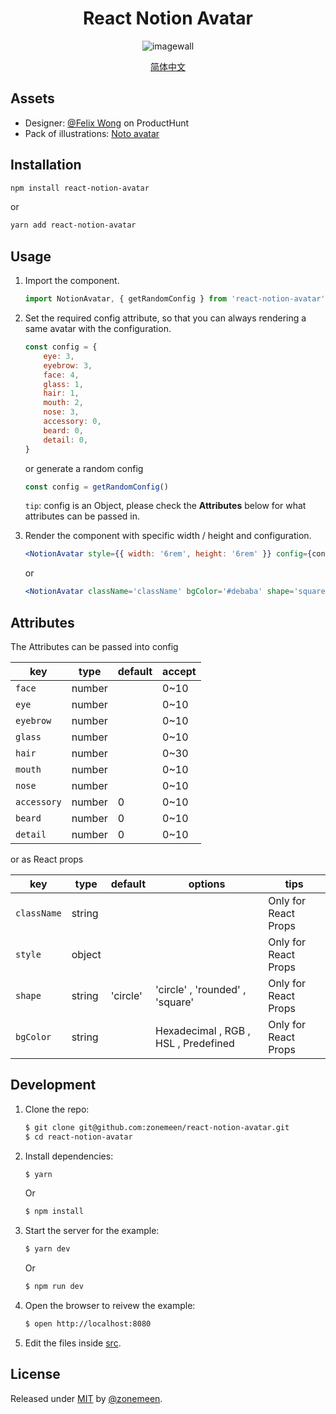 <div align="center">
    <h1>React Notion Avatar</h1>
    <img src='https://cdn.jsdelivr.net/gh/zonemeen/static@master/img/example.gif' alt='imagewall' />

[简体中文](./README-CN.md)
</div>

## Assets

- Designer: [@Felix Wong](https://www.producthunt.com/@felix12777) on ProductHunt
- Pack of illustrations: [Noto avatar](https://abstractlab.gumroad.com/l/noto-avatar)

## Installation

```sh
npm install react-notion-avatar
```

or

```sh
yarn add react-notion-avatar
```

## Usage

1. Import the component.
    ```js
    import NotionAvatar, { getRandomConfig } from 'react-notion-avatar'
    ```
2. Set the required config attribute, so that you can always rendering a same avatar with the configuration.
    ```js
    const config = {
        eye: 3,
        eyebrow: 3,
        face: 4,
        glass: 1,
        hair: 1,
        mouth: 2,
        nose: 3,
        accessory: 0,
        beard: 0,
        detail: 0,
    }
    ```
    or generate a random config

    ```js
    const config = getRandomConfig()
    ```
    
    `tip`: config is an Object, please check the **Attributes** below for what attributes can be passed in.

3. Render the component with specific width / height and configuration.
    ```jsx
    <NotionAvatar style={{ width: '6rem', height: '6rem' }} config={config} />
    ```
    or
    
    ```jsx
    <NotionAvatar className='className' bgColor='#debaba' shape='square' config={config} />
    ```

## Attributes

The Attributes can be passed into config

| key               | type    | default | accept    |
| ----------------- | ------- | ------- | --------- | 
| `face`            | number  |         |  0~10     |         
| `eye`             | number  |         |  0~10     |             
| `eyebrow`         | number  |         |  0~10     |                              
| `glass`           | number  |         |  0~10     |                            
| `hair`            | number  |         |  0~30     |                                    
| `mouth`           | number  |         |  0~10     |                                    
| `nose`            | number  |         |  0~10     |                                    
| `accessory`       | number  |   0     |  0~10     |                                    
| `beard`           | number  |   0     |  0~10     |                                    
| `detail`          | number  |   0     |  0~10     |                                    

or as React props

| key               | type    | default  | options                              | tips                              |
| ----------------- | ------- | -------- | ------------------------------------ |---------------------------------- |
| `className`       | string  |          |                                      | Only for React Props              |
| `style`           | object  |          |                                      | Only for React Props              |
| `shape`           | string  | 'circle' | 'circle' , 'rounded' , 'square'      | Only for React Props              |
| `bgColor`         | string  |          | Hexadecimal , RGB , HSL , Predefined | Only for React Props              |

## Development

1. Clone the repo:
    ```sh
    $ git clone git@github.com:zonemeen/react-notion-avatar.git
    $ cd react-notion-avatar
    ```
2. Install dependencies:
    ```sh
    $ yarn
    ```
    Or
    ```sh
    $ npm install
    ```
3. Start the server for the example:
    ```sh
    $ yarn dev
    ```
    Or
    ```sh
    $ npm run dev
    ```
4. Open the browser to reivew the example:
    ```sh
    $ open http://localhost:8080
    ```
5. Edit the files inside [src](/src).

## License

Released under [MIT](/LICENSE) by [@zonemeen](https://github.com/zonemeen).